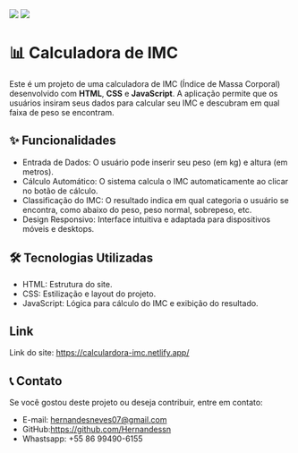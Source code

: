 <img src="https://media.discordapp.net/attachments/1225612992201363552/1320148911385739264/img-p-imc-pc.png?ex=67688bfb&is=67673a7b&hm=118b4ce157bafe18179267f47675d3fed4a4f750832b956ebbcac406bcb208f5&=&format=webp&quality=lossless&width=705&height=328"/>
<img src="https://media.discordapp.net/attachments/1225612992201363552/1320149229921898577/1-imc.png?ex=67688c47&is=67673ac7&hm=4f0c3084c79ef3eda7851861a2b7fab340353677a7ff7352b7f0b2fb62f53680&=&format=webp&quality=lossless&width=705&height=316"/>

# 📊 Calculadora de IMC  

Este é um projeto de uma calculadora de IMC (Índice de Massa Corporal) desenvolvido com **HTML**, **CSS** e **JavaScript**. A aplicação permite que os usuários insiram seus dados para calcular seu IMC e descubram em qual faixa de peso se encontram.  

## ✨ Funcionalidades  

- Entrada de Dados: O usuário pode inserir seu peso (em kg) e altura (em metros).  
- Cálculo Automático: O sistema calcula o IMC automaticamente ao clicar no botão de cálculo.  
- Classificação do IMC: O resultado indica em qual categoria o usuário se encontra, como abaixo do peso, peso normal, sobrepeso, etc.  
- Design Responsivo: Interface intuitiva e adaptada para dispositivos móveis e desktops.  

## 🛠️ Tecnologias Utilizadas  

- HTML: Estrutura do site.  
- CSS: Estilização e layout do projeto.  
- JavaScript: Lógica para cálculo do IMC e exibição do resultado.  

## Link
Link do site: https://calculardora-imc.netlify.app/

## 📞 Contato  

Se você gostou deste projeto ou deseja contribuir, entre em contato:  
- E-mail: hernandesneves07@gmail.com  
- GitHub:https://github.com/Hernandessn 
- Whastsapp: +55 86 99490-6155
